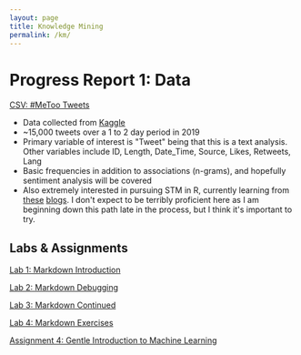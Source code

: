 ```yaml
---
layout: page
title: Knowledge Mining
permalink: /km/
---
```


# Progress Report 1: Data

[CSV: #MeToo Tweets](knowledgemining/MeToo_tweets.csv)

- Data collected from [Kaggle](https://www.kaggle.com/mohamadalhasan/metoo-tweets-dataset)
- ~15,000 tweets over a 1 to 2 day period in 2019
- Primary variable of interest is "Tweet" being that this is a text analysis. Other variables include ID, Length, Date_Time, Source, Likes, Retweets, Lang
- Basic frequencies in addition to associations (n-grams), and hopefully sentiment analysis will be covered
- Also extremely interested in pursuing STM in R, currently learning from [these](https://juliasilge.com/blog/sherlock-holmes-stm/) [blogs](https://juliasilge.com/blog/evaluating-stm/). I don't expect to be terribly proficient here as I am beginning down this path late in the process, but I think it's important to try. 

## Labs & Assignments

[Lab 1: Markdown Introduction](knowledgemining/Lab01.html)

[Lab 2: Markdown Debugging](knowledgemining/Lab02.html)

[Lab 3: Markdown Continued](knowledgemining/Lab03.html)

[Lab 4: Markdown Exercises](knowledgemining/Lab04.html)

[Assignment 4: Gentle Introduction to Machine Learning](knowledgemining/Assignment04.html)
